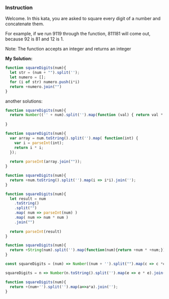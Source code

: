 <h3>Instruction</h3>

Welcome. In this kata, you are asked to square every digit of a number and concatenate them.

For example, if we run 9119 through the function, 811181 will come out, because 92 is 81 and 12 is 1.

Note: The function accepts an integer and returns an integer

**My Solution:**

```js
function squareDigits(num){
  let str = (num + "").split('');
  let numero = [];
  for (i of str) numero.push(i*i)
  return +numero.join("")
}


```

another solutions:


```js
function squareDigits(num){
  return Number(('' + num).split('').map(function (val) { return val * val;}).join(''));
  
}

function squareDigits(num){
  var array = num.toString().split('').map( function(int) {
    var i = parseInt(int);
    return i * i;
  });
  
  return parseInt(array.join(""));
}

function squareDigits(num){
  return +num.toString().split('').map(i => i*i).join('');
}

function squareDigits(num){
  let result = num
    .toString()
    .split("")
    .map( num => parseInt(num) )
    .map( num => num * num )
    .join("")
   
  return parseInt(result)
}

function squareDigits(num){
  return +String(num).split('').map(function(num){return +num * +num;}).join('');
}

const squareDigits = (num) => Number((num + '').split("").map(c => c *c).join(""));

squareDigits = n => Number(n.toString().split('').map(e => e * e).join(''));

function squareDigits(num){
  return +(num+'').split('').map(a=>a*a).join('');
}
